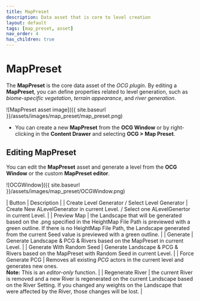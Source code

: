 ```yaml
---
title: MapPreset
description: Data asset that is core to level creation
layout: default
tags: [map_preset, asset]
nav_order: 4
has_children: true
---
```


# MapPreset

The **MapPreset** is the core data asset of the *OCG plugin*.
By editing a **MapPreset**, you can define properties related to level generation, such as *biome-specific vegetation*, *terrain appearance*, and *river generation*.

![MapPreset asset image]({{ site.baseurl }}/assets/images/map_preset/map_preset.png)

- You can create a new **MapPreset** from the **OCG Window** or by right-clicking in the **Content Drawer** and selecting **OCG > Map Preset**.


## Editing MapPreset
You can edit the **MapPreset** asset and generate a level from the **OCG Window** or the custom **MapPreset editor**.

![OCGWindow]({{ site.baseurl }}/assets/images/map_preset/OCGWindow.png)

| Button | Description |
| Create Level Generator / Select Level Generator | Create New ALevelGenerator in current Level. / Select one ALevelGenertor in current Level.                                                                                                          |
| Preview Map | the Landscape that will be generated based on the .png specified in the HeightMap File Path is previewed with a green outline. If there is no HeightMap File Path, the Landscape generated from the current Seed value is previewed with a green outline.                                                                                                          |
| Generate | Generate Landscape & PCG & Rivers based on the MapPreset in current Level.                                                                                                          |
| Generate With Random Seed | Generate Landscape & PCG & Rivers based on the MapPreset with Random Seed in current Level.                                                                                                               |
| Force Generate PCG | Removes all existing *PCG* actors in the current level and generates new ones. <br>**Note:** This is an *editor-only* function.                                                                                                          |
| Regenerate River | the current River is removed and a new River is regenerated on the current Landscape based on the River Setting. If you changed any weights on the Landscape that were affected by the River, those changes will be lost.                                                                                             |
